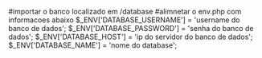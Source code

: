 #importar o banco localizado em /database
#alimnetar o env.php com informacoes abaixo
    $_ENV['DATABASE_USERNAME'] = 'username do banco de dados';
    $_ENV['DATABASE_PASSWORD'] = 'senha do banco de dados';
    $_ENV['DATABASE_HOST'] = 'ip do servidor do banco de dados';
    $_ENV['DATABASE_NAME'] = 'nome do database';
